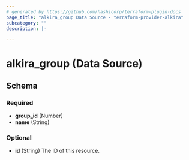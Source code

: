 ```yaml
---
# generated by https://github.com/hashicorp/terraform-plugin-docs
page_title: "alkira_group Data Source - terraform-provider-alkira"
subcategory: ""
description: |-
  
---
```


# alkira_group (Data Source)





<!-- schema generated by tfplugindocs -->
## Schema

### Required

- **group_id** (Number)
- **name** (String)

### Optional

- **id** (String) The ID of this resource.


